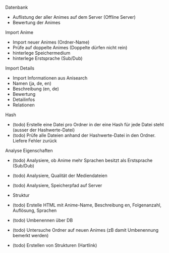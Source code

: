 Datenbank
- Auflistung der aller Animes auf dem Server (Offline Server)
- Bewertung der Animes

Import Anime
- Import neuer Animes (Ordner-Name)
- Prüfe auf doppelte Animes (Doppelte dürfen nicht rein)
- hinterlege Speichermedium
- hinterlege Erstsprache (Sub/Dub)

Import Details
- Import Informationen aus Anisearch
- Namen (ja, de, en)
- Beschreibung (en, de)
- Bewertung
- Detailinfos
- Relationen 

Hash
- (todo) Erstelle eine Datei pro Ordner in der eine Hash für jede Datei steht (ausser der Hashwerte-Datei)
- (todo) Prüfe alle Dateien anhand der Hashwerte-Datei in den Ordner. Liefere Fehler zurück

Analyse Eigenschaften
- (todo) Analysiere, ob Anime mehr Sprachen besitzt als Erstsprache (Sub/Dub)
- (todo) Analysiere, Qualität der Mediendateien
- (todo) Analysiere, Speicherpfad auf Server

- Struktur
- (todo) Erstelle HTML mit Anime-Name, Beschreibung en, Folgenanzahl, Auflösung, Sprachen
- (todo) Umbenennen über DB
- (todo) Untersuche Ordner auf neuen Animes (zB damit Umbenennung bemerkt werden)
- (todo) Erstellen von Strukturen (Hartlink)
